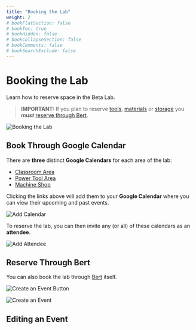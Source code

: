 ```yaml
---
title: "Booking the Lab"
weight: 2
# bookFlatSection: false
# bookToc: true
# bookHidden: false
# bookCollapseSection: false
# bookComments: false
# bookSearchExclude: false
---
```


# Booking the Lab

Learn how to reserve space in the Beta Lab.

> **IMPORTANT:** If you plan to reserve [tools](/docs/tools), [materials](/docs/materials) or [storage](/docs/storage) you ***must*** [reserve through Bert](#bert).

![Booking the Lab](/images/scheduling/bookingTheLab.png)

## Book Through Google Calendar

There are **three** distinct **Google Calendars** for each area of the lab:

* [Classroom Area](https://calendar.google.com/calendar/embed?src=c_2l72cqq855fvcu8l0f35donqnc%40group.calendar.google.com&ctz=America%2FNew_York)
* [Power Tool Area](https://calendar.google.com/calendar/embed?src=c_cdsr663bruijjo05637v89fh4k%40group.calendar.google.com&ctz=America%2FNew_York)
* [Machine Shop](https://calendar.google.com/calendar/embed?src=c_cdm0jncrjj972nf6g6o6r2jhf4%40group.calendar.google.com&ctz=America%2FNew_York)

Clicking the links above will add them to your **Google Calendar** where you can view their upcoming and past events.

![Add Calendar](/images/scheduling/addCalendar.png)

To reserve the lab, you can then invite any (or all) of these calendars as an **attendee**.

![Add Attendee](/images/scheduling/addAttendee.png)

## Reserve Through Bert

You can also book the lab through [Bert](https://bert.thebetalab.org) itself.

![Create an Event Button](/images/scheduling/createEvent2.png)

![Create an Event](/images/scheduling/createEvent.png)

## Editing an Event